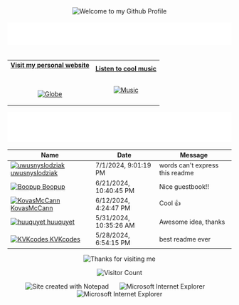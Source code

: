 <!-- "Hero" Header -->
<div align="center">
  <img src="https://github.com/BrunnerLivio/brunnerlivio/blob/master/images/welcome.png?raw=true" style="max-width: 100%;" alt="Welcome to my Github Profile" />
  <br />
  <br />
  <img height="50" alt="My Name is Livio and I like Node.js" src="images/personal_note.svg" />
  <br />
  <br />

</div>

<!-- Social -->
<table width="100%" align="center">
<tr>
<td align="center">
<a href="https://brunnerliv.io">
<strong>Visit my personal website </strong>
<br />
<br />
<br />

<p>

<img alt="Globe" height="80" src="images/globe.gif">
</a>
</p>

</td>


<td align="center">
<a href="https://www.youtube.com/watch?v=3YxaaGgTQYM&ab_channel=EvanescenceVEVO">
<strong>Listen to cool music</strong>
<br />
<br />


<p>
<img height="100" alt="Music" src="images/music.gif"> 
</a>
</p>

</td>
</tr>
</table>

<div align="center">
<a href="https://github.com/BrunnerLivio/brunnerlivio/issues/62#issuecomment-new"><img src="images/guestbook.svg"></a> 
</div>

<!-- Guestbook -->
| Name | Date | Message |
|---|---|---|
| <a href="https://github.com/uwusnyslodziak"><img width="24" src="https://avatars.githubusercontent.com/u/142937950?s=24&u=1a57fca59080306bf114c339ca34828d687d8e3e&v=4" alt="uwusnyslodziak" /> uwusnyslodziak</a> |7/1/2024, 9:01:19 PM|words can't express this readme|
| <a href="https://github.com/Boopup"><img width="24" src="https://avatars.githubusercontent.com/u/99917823?s=24&u=f3856d1c25ed8f3ef4f6a5929a62e452376d73f8&v=4" alt="Boopup" /> Boopup</a> |6/21/2024, 10:40:45 PM|Nice guestbook!!|
| <a href="https://github.com/KovasMcCann"><img width="24" src="https://avatars.githubusercontent.com/u/44278533?s=24&u=9ddbdc592909531067911502d3194419135514f1&v=4" alt="KovasMcCann" /> KovasMcCann</a> |6/12/2024, 4:24:47 PM|Cool 👍|
| <a href="https://github.com/huuquyet"><img width="24" src="https://avatars.githubusercontent.com/u/35992057?s=24&u=0127beb8fbdedd25bacaf682efc6aadb045ed93b&v=4" alt="huuquyet" /> huuquyet</a> |5/31/2024, 10:35:26 AM|Awesome idea, thanks|
| <a href="https://github.com/KVKcodes"><img width="24" src="https://avatars.githubusercontent.com/u/85823619?s=24&u=d90ddc1271f5e48d08b8801f3dc5cdaaccadd7ad&v=4" alt="KVKcodes" /> KVKcodes</a> |5/28/2024, 6:54:15 PM|best readme ever|
<!-- /Guestbook -->

<!-- Footer -->

<div align="center">

<img height="120" alt="Thanks for visiting me" width="100%" src="https://raw.githubusercontent.com/BrunnerLivio/brunnerlivio/master/images/marquee.svg" />
<br />

![Visitor Count](https://profile-counter.glitch.me/brunnerlivio/count.svg)


<img src="https://raw.githubusercontent.com/BrunnerLivio/brunnerlivio/master/images/notepad.gif" alt="Site created with Notepad" height="30" />
<!-- "margin-right: whatever;" -->
<span>&nbsp;&nbsp;&nbsp;&nbsp;</span>  
<img src="https://raw.githubusercontent.com/BrunnerLivio/brunnerlivio/master/images/ie_logo.gif" alt="Microsoft Internet Explorer" />
<span>&nbsp;&nbsp;&nbsp;&nbsp;</span>  
<img src="https://raw.githubusercontent.com/BrunnerLivio/brunnerlivio/master/images/noframes.gif" alt="Microsoft Internet Explorer" />

</div>
